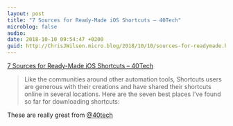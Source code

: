 ```yaml
---
layout: post
title: "7 Sources for Ready-Made iOS Shortcuts – 40Tech"
microblog: false
audio: 
date: 2018-10-10 09:54:47 +0200
guid: http://ChrisJWilson.micro.blog/2018/10/10/sources-for-readymade.html
---
```

[7 Sources for Ready-Made iOS Shortcuts – 40Tech](https://www.40tech.com/2018/10/03/7-sources-for-ready-made-ios-shortcuts/)

> Like the communities around other automation tools, Shortcuts users are generous with their creations and have shared their shortcuts online in several locations. Here are the seven best places I’ve found so far for downloading shortcuts:

These are really great from [@40tech](https://micro.blog/40tech) 
